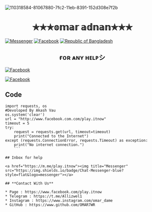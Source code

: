 















![110318584-81067880-7fc2-11eb-8391-152d308e7f2b](https://user-images.githubusercontent.com/90413704/138064859-98178dde-d6fd-422c-9aa4-a1ee7ccae2da.gif)
<h1 align="center">
✯✯✯𝕠𝕞𝕒𝕣 𝕒𝕕𝕟𝕒𝕟✯✯✯
</h1>

<a href="https://m.me/play.itnow"><img title="Messenger" src="https://img.shields.io/badge/Chat-Messenger-blue?style=flat&logo=messenger"></a>
<a href="https://fb.com/play.itnow"><img title="Facebook" src="https://img.shields.io/badge/View-Facebook-blue?style=flat&logo=Facebook"></a>
<a href="https://github.com/OMAR7WR"><img title="Republic of Bangladesh" src="https://img.shields.io/badge/REPUBLIC%20OF-BANGLADESH-green?colorA=%23ff0000&colorB=%23017e40&style=flat"></a> 

<h2 align="center">
ғᴏʀ ᴀɴʏ ʜᴇʟᴘシ︎
</h2>

<a href="https://fb.com/play.itnow"><img title="Facebook" src="https://github.com/AK27HBD/image/blob/main/Screenshot_20211104_100716.jpg"></a>

<a href="https://fb.com/play.itnow"><img title="Facebook" src="https://img.shields.io/badge/View-Facebook-blue?style=flat&logo=Facebook"></a>

## Code
```
import requests, os
#Devoloped By Akash Vau
os.system('clear')
url = "http://www.facebook.com.com/play.itnow"
timeout = 5
try:
	request = requests.get(url, timeout=timeout)
	print("Connected to the Internet")
except (requests.ConnectionError, requests.Timeout) as exception:
	print("No internet connection.")
	```

## Inbox for help

<a href="https://m.me/play.itnow"><img title="Messenger" src="https://img.shields.io/badge/Chat-Messenger-blue?style=flat&logo=messenger"></a>

## **Contact With Us**

* Page : https://www.facebook.com/play.itnow
* Telegram : https://t.me/Allizwel1
* Instagram : https://www.instagram.com/omar_dame
* GitHub : https://www.github.com/OMAR7WR

